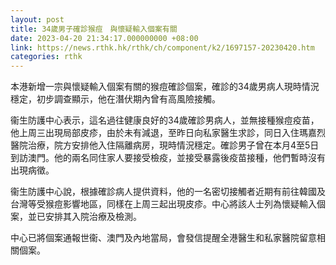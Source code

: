 ```yaml
---
layout: post
title: 34歲男子確診猴痘　與懷疑輸入個案有關
date: 2023-04-20 21:34:17.000000000 +08:00
link: https://news.rthk.hk/rthk/ch/component/k2/1697157-20230420.htm
categories: rthk
---
```


本港新增一宗與懷疑輸入個案有關的猴痘確診個案，確診的34歲男病人現時情況穩定，初步調查顯示，他在潛伏期內曾有高風險接觸。

衞生防護中心表示，這名過往健康良好的34歲確診男病人，並無接種猴痘疫苗，他上周三出現局部皮疹，由於未有減退，至昨日向私家醫生求診，同日入住瑪嘉烈醫院治療，院方安排他入住隔離病房，現時情況穩定。確診男子曾在本月4至5日到訪澳門。他的兩名同住家人要接受檢疫，並接受暴露後疫苗接種，他們暫時沒有出現病徵。

衞生防護中心說，根據確診病人提供資料，他的一名密切接觸者近期有前往韓國及台灣等受猴痘影響地區，同樣在上周三起出現皮疹。中心將該人士列為懷疑輸入個案，並已安排其入院治療及檢測。

中心已將個案通報世衞、澳門及內地當局，會發信提醒全港醫生和私家醫院留意相關個案。

